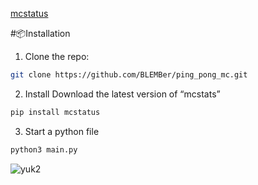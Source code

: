 [mcstatus ](https://pypi.org/project/mcstatus/)

#📦Installation
1. Clone the repo:
```bash
git clone https://github.com/BLEMBer/ping_pong_mc.git
```
2. Install Download the latest version of “mcstats”
```bash
pip install mcstatus
```
3. Start a python file
```bash
python3 main.py
```


![yuk2](https://github.com/user-attachments/assets/8c46ef4f-1f16-40e1-8021-f5c0ce013434)

